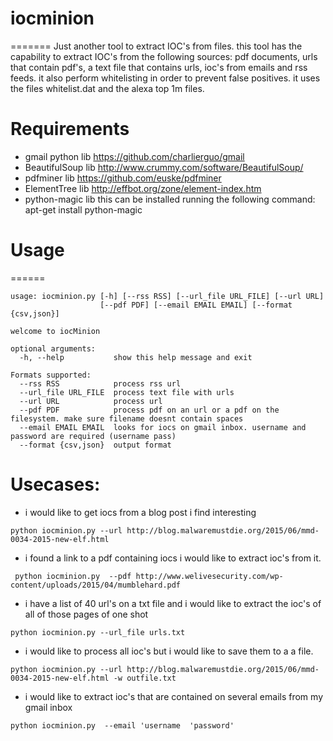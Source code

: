# iocminion
=======
Just another tool to extract IOC's from files. this tool has the capability to extract IOC's from the following sources: pdf documents, urls that contain pdf's, a text file that contains urls, ioc's from emails and rss feeds. it also perform whitelisting in order to prevent false positives. it uses the files whitelist.dat and the alexa top 1m files.

# Requirements
  - gmail python lib https://github.com/charlierguo/gmail
  - BeautifulSoup lib http://www.crummy.com/software/BeautifulSoup/
  - pdfminer lib https://github.com/euske/pdfminer
  - ElementTree lib http://effbot.org/zone/element-index.htm
  - python-magic lib this can be installed running the following command: apt-get install python-magic 

# Usage
======
```
usage: iocminion.py [-h] [--rss RSS] [--url_file URL_FILE] [--url URL]
                    [--pdf PDF] [--email EMAIL EMAIL] [--format {csv,json}]

welcome to iocMinion

optional arguments:
  -h, --help           show this help message and exit

Formats supported:
  --rss RSS            process rss url
  --url_file URL_FILE  process text file with urls
  --url URL            process url
  --pdf PDF            process pdf on an url or a pdf on the filesystem. make sure filename doesnt contain spaces
  --email EMAIL EMAIL  looks for iocs on gmail inbox. username and password are required (username pass)
  --format {csv,json}  output format

```
# Usecases:
- i would like to get iocs from a blog post i find interesting 
```
python iocminion.py --url http://blog.malwaremustdie.org/2015/06/mmd-0034-2015-new-elf.html
```
- i found a link to a pdf containing iocs i would like to extract ioc's from it.
```
 python iocminion.py  --pdf http://www.welivesecurity.com/wp-content/uploads/2015/04/mumblehard.pdf
```
- i have a list of 40 url's on a txt file and i would like to extract the ioc's of all of those pages of one shot
```
python iocminion.py --url_file urls.txt
```
- i would like to process all ioc's but i would like to save them to a a file.
```
python iocminion.py --url http://blog.malwaremustdie.org/2015/06/mmd-0034-2015-new-elf.html -w outfile.txt
```
- i would like to extract ioc's that are contained on several emails from my gmail inbox 
```
python iocminion.py  --email 'username  'password'
```
